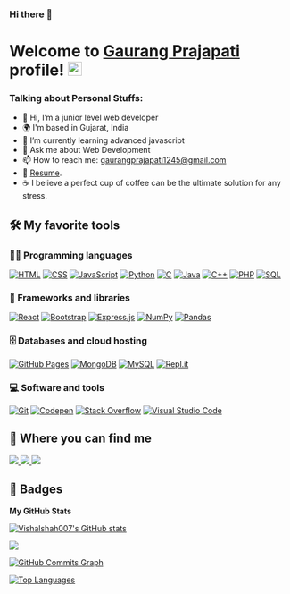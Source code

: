 ### Hi there 👋

# Welcome to [Gaurang Prajapati](https://github.com/Gaurangprajapati1245) profile! <a href="https://github.com/Gaurangprajapati1245"><img src="https://media.giphy.com/media/hvRJCLFzcasrR4ia7z/giphy.gif" width="25px"></a>

### Talking about Personal Stuffs:
- 👋 Hi, I’m a junior level web developer 
- 🌍 I'm based in Gujarat, India
- 🌱 I’m currently learning advanced javascript
- 💬 Ask me about Web Development
- 📫 How to reach me: gaurangprajapati1245@gmail.com
- 📝 [Resume](https://drive.google.com/file/d/1n-boUyOJqMHPsivao1j02Y7bDurhedeX/view?usp=drive_link). 
- ☕ I believe a perfect cup of coffee can be the ultimate solution for any stress.

## 🛠 My favorite tools

### 👨‍💻 Programming languages

<p>
    <a href="#"><img alt="HTML" src="https://img.shields.io/badge/HTML-E34F26.svg?logo=html5&logoColor=white"></a>
    <a href="#"><img alt="CSS" src="https://img.shields.io/badge/CSS-1572B6.svg?logo=css3&logoColor=white"></a>
    <a href="#"><img alt="JavaScript" src="https://img.shields.io/badge/JavaScript-F7DF1E.svg?logo=javascript&logoColor=black"></a>
    <a href="#"><img alt="Python" src="https://img.shields.io/badge/Python-14354C.svg?logo=python&logoColor=white"></a>
    <a href="#"><img alt="C" src="https://custom-icon-badges.herokuapp.com/badge/C-03599C.svg?logo=c-in-hexagon&logoColor=white"></a>
    <a href="#"><img alt="Java" src="https://img.shields.io/badge/Java-007396.svg?logo=java&logoColor=white"></a>
    <a href="#"><img alt="C++" src="https://custom-icon-badges.herokuapp.com/badge/C++-9C033A.svg?logo=cpp2&logoColor=white"></a>
    <a href="#"><img alt="PHP" src="https://img.shields.io/badge/PHP-777BB4.svg?logo=php&logoColor=white"></a>
    <a href="#"><img alt="SQL" src="https://custom-icon-badges.herokuapp.com/badge/SQL-025E8C.svg?logo=database&logoColor=white"></a>
</p>

### 🧰 Frameworks and libraries

<p>
    <a href="#"><img alt="React" src="https://img.shields.io/badge/React-20232a.svg?logo=react&logoColor=%2361DAFB"></a>
    <a href="#"><img alt="Bootstrap" src="https://img.shields.io/badge/Bootstrap-7952B3.svg?logo=bootstrap&logoColor=white"></a>
    <a href="#"><img alt="Express.js" src="https://img.shields.io/badge/Express.js-404d59.svg?logo=express&logoColor=white"></a>
    <a href="#"><img alt="NumPy" src="https://img.shields.io/badge/Numpy-013243.svg?logo=numpy&logoColor=white"></a>
    <a href="#"><img alt="Pandas" src="https://img.shields.io/badge/Pandas-150458.svg?logo=pandas&logoColor=white"></a>
</p>

### 🗄 Databases and cloud hosting

<p>
    <a href="#"><img alt="GitHub Pages" src="https://img.shields.io/badge/GitHub%20Pages-327FC7.svg?logo=github&logoColor=white"></a>
    <a href="#"><img alt="MongoDB" src ="https://img.shields.io/badge/MongoDB-4ea94b.svg?logo=mongodb&logoColor=white"></a>
    <a href="#"><img alt="MySQL" src="https://img.shields.io/badge/MySQL-00f.svg?logo=mysql&logoColor=white"></a>
    <a href="#"><img alt="Repl.it" src="https://img.shields.io/badge/Repl.it-0D101E.svg?logo=Replit&logoColor=white"></a>
</p>

### 💻 Software and tools

<p>
    <a href="#"><img alt="Git" src="https://img.shields.io/badge/Git-F05033.svg?logo=git&logoColor=white"></a>
    <a href="#"><img alt="Codepen" src="https://img.shields.io/badge/Codepen-000000.svg?logo=codepen&logoColor=white"></a>
    <a href="#"><img alt="Stack Overflow" src="https://img.shields.io/badge/-Stack%20Overflow-FE7A16?logo=stack-overflow&logoColor=white"></a>
    <a href="#"><img alt="Visual Studio Code" src="https://img.shields.io/badge/Visual%20Studio%20Code-0078d7.svg?logo=visual-studio-code&logoColor=white"></a>
</p>

## 🔗 Where you can find me
  <a href="https://www.linkedin.com/in/vishal-shah-256204238/">
    <img src="https://img.shields.io/badge/LinkedIn-%230077B5.svg?&style=flat-square&logo=linkedin&logoColor=white">
  </a>
  
  <a href="https://github.com/Vishalshah007">
    <img src="https://img.shields.io/badge/Github-%230A0A0A.svg?&style=flat-square&logo=Github&logoColor=white">  
  </a>

  <a href="https://www.instagram.com/vishalshah453/">
    <img src="https://img.shields.io/badge/Instagram-%23E4405F.svg?&style=flat-square&logo=instagram&logoColor=white">
  </a>

## 🏅 Badges

<b>My GitHub Stats</b>

<a href="http://www.github.com/Gaurangprajapati1245"><img src="https://github-readme-stats.vercel.app/api?username=Gaurangprajapati1245&show_icons=true&hide=&count_private=true&title_color=a855f7&text_color=22c55e&icon_color=6366f1&bg_color=ffffff&hide_border=true&show_icons=true" alt="Vishalshah007's GitHub stats" /></a>

<a href="http://www.github.com/Gaurangprajapati1245"><img src="https://github-readme-streak-stats.herokuapp.com/?user=Gaurangprajapati1245&stroke=22c55e&background=ffffff&ring=a855f7&fire=a855f7&currStreakNum=22c55e&currStreakLabel=a855f7&sideNums=22c55e&sideLabels=22c55e&dates=22c55e&hide_border=true" /></a>

<a href="http://www.github.com/Gaurangprajapati1245"><img src="https://github-readme-activity-graph.cyclic.app/graph?username=Gaurangprajapati1245&bg_color=ffffff&color=22c55e&line=6366f1&point=22c55e&area_color=ffffff&area=true&hide_border=true&custom_title=GitHub%20Commits%20Graph" alt="GitHub Commits Graph" /></a>

<a href="https://github.com/Gaurangprajapati1245" align="left"><img src="https://github-readme-stats.vercel.app/api/top-langs/?username=Gaurangprajapati1245&langs_count=10&title_color=a855f7&text_color=22c55e&icon_color=6366f1&bg_color=ffffff&hide_border=true&locale=en&custom_title=Top%20%Languages" alt="Top Languages" /></a>

